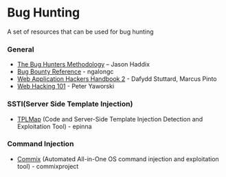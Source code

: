 # Bug Hunting

A set of resources that can be used for bug hunting

### General
* [The Bug Hunters Methodology](https://github.com/jhaddix/tbhm) – Jason Haddix
* [Bug Bounty Reference](https://github.com/ngalongc/bug-bounty-reference) - ngalongc
* [Web Application Hackers Handbook 2](https://www.amazon.com/Web-Application-Hackers-Handbook-Exploiting/dp/1118026470) - Dafydd Stuttard, Marcus Pinto
* [Web Hacking 101](https://leanpub.com/web-hacking-101) - Peter Yaworski

### SSTI(Server Side Template Injection)
* [TPLMap](https://github.com/epinna/tplmap) (Code and Server-Side Template Injection Detection and Exploitation Tool) - epinna

### Command Injection
* [Commix](https://github.com/commixproject/commix) (Automated All-in-One OS command injection and exploitation tool) - commixproject

